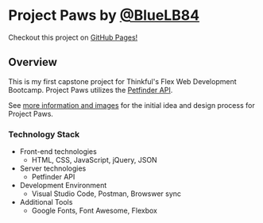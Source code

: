 # Project Paws by [@BlueLB84](https://https://github.com/BlueLB84 "BlueLB84 on GitHub") #

Checkout this project on [GitHub Pages!](https://bluelb84.github.io/project_paws/ "Project Paws")

## Overview ##
This is my first capstone project for Thinkful's Flex Web Development Bootcamp.  Project Paws utilizes the [Petfinder API](https://www.petfinder.com/developers/api-docs/ "Petfinder API Docs").   

See [more information and images](https://github.com/BlueLB84/project_paws/blob/master/ProjectPaws.md "Project Paws user stories, flow, and wireframe") for the initial idea and design process for Project Paws.


### Technology Stack ###
*  Front-end technologies
    +  HTML, CSS, JavaScript, jQuery, JSON
*  Server technologies
    +  Petfinder API
*  Development Environment
    +  Visual Studio Code, Postman, Browswer sync
* Additional Tools
    +  Google Fonts, Font Awesome, Flexbox





